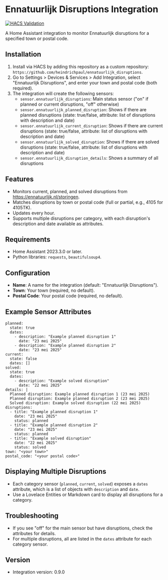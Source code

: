 # Ennatuurlijk Disruptions Integration
[![HACS Validation](https://github.com/heindrichpaul/ennatuurlijk_disruptions/actions/workflows/hacs.yaml/badge.svg)](https://github.com/heindrichpaul/ennatuurlijk_disruptions/actions/workflows/hacs.yaml)

A Home Assistant integration to monitor Ennatuurlijk disruptions for a specified town or postal code.

## Installation
1. Install via HACS by adding this repository as a custom repository: `https://github.com/heindrichpaul/ennatuurlijk_disruptions`.
2. Go to Settings > Devices & Services > Add Integration, select "Ennatuurlijk Disruptions", and enter your town and postal code (both required).
3. The integration will create the following sensors:
   - `sensor.ennatuurlijk_disruptions`: Main status sensor ("on" if planned or current disruptions, "off" otherwise)
   - `sensor.ennatuurlijk_planned_disruption`: Shows if there are planned disruptions (state: true/false, attribute: list of disruptions with description and date)
   - `sensor.ennatuurlijk_current_disruption`: Shows if there are current disruptions (state: true/false, attribute: list of disruptions with description and date)
   - `sensor.ennatuurlijk_solved_disruption`: Shows if there are solved disruptions (state: true/false, attribute: list of disruptions with description and date)
   - `sensor.ennatuurlijk_disruption_details`: Shows a summary of all disruptions

## Features
- Monitors current, planned, and solved disruptions from https://ennatuurlijk.nl/storingen.
- Matches disruptions by town or postal code (full or partial, e.g., 4105 for 4105TK).
- Updates every hour.
- Supports multiple disruptions per category, with each disruption's description and date available as attributes.

## Requirements
- Home Assistant 2023.3.0 or later.
- Python libraries: `requests`, `beautifulsoup4`.

## Configuration
- **Name**: A name for the integration (default: "Ennatuurlijk Disruptions").
- **Town**: Your town (required, no default).
- **Postal Code**: Your postal code (required, no default).

## Example Sensor Attributes
```
planned:
  state: true
  dates:
    - description: "Example planned disruption 1"
      date: "23 mei 2025"
    - description: "Example planned disruption 2"
      date: "23 mei 2025"
current:
  state: false
  dates: []
solved:
  state: true
  dates:
    - description: "Example solved disruption"
      date: "22 mei 2025"
details: |
  Planned disruption: Example planned disruption 1 (23 mei 2025)
  Planned disruption: Example planned disruption 2 (23 mei 2025)
  Solved disruption: Example solved disruption (22 mei 2025)
disruptions:
  - title: "Example planned disruption 1"
    date: "23 mei 2025"
    status: planned
  - title: "Example planned disruption 2"
    date: "23 mei 2025"
    status: planned
  - title: "Example solved disruption"
    date: "22 mei 2025"
    status: solved
town: "<your town>"
postal_code: "<your postal code>"
```

## Displaying Multiple Disruptions
- Each category sensor (`planned`, `current`, `solved`) exposes a `dates` attribute, which is a list of objects with `description` and `date`.
- Use a Lovelace Entities or Markdown card to display all disruptions for a category.

## Troubleshooting
- If you see "off" for the main sensor but have disruptions, check the attributes for details.
- For multiple disruptions, all are listed in the `dates` attribute for each category sensor.

## Version
- Integration version: 0.9.0
